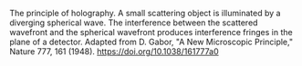 The principle of holography. A small scattering object is illuminated by a diverging spherical wave. The interference between the scattered wavefront and the spherical wavefront produces interference fringes in the plane of a detector. Adapted from D. Gabor, "A New Microscopic Principle," Nature 777, 161 (1948). https://doi.org/10.1038/161777a0
